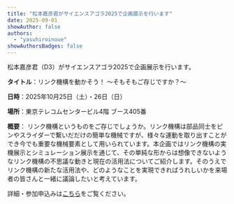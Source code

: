 ```yaml
---
title: "松本嘉彦君がサイエンスアゴラ2025で企画展示を行います"
date: 2025-09-01
showAuthor: false
authors:
  - "yasuhiroinoue"
showAuthorsBadges: false
---
```


松本嘉彦君（D3）がサイエンスアゴラ2025で企画展示を行います。

**タイトル**：リンク機構を動かそう！ ～そもそもご存じですか？～

**日時**：2025年10月25日（土）・26日（日）

**場所**：東京テレコムセンタービル4階 ブース405番

**概要**：
リンク機構というものをご存じでしょうか。リンク機構は部品同士をピンやスライダーで繋いだだけの簡単な機械ですが、様々な運動を取り出すことができ今でも重要な機械要素として用いられています。本企画ではリンク機構の実機展示とシミュレーション展示を通じて、その単純な形からは想像できないようなリンク機構の不思議な動きと現在の活用法についてご紹介します。そのうえでリンク機構の新たな活用法や、どのようなことを実現できればうれしいかを来場者の皆さんと一緒に議論したいと考えています。

詳細・参加申込みは[こちら](https://peatix.com/event/4536321/)をご覧ください。